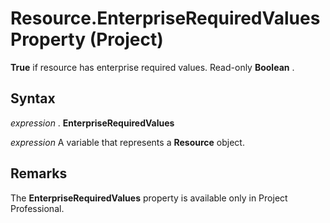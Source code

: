 
# Resource.EnterpriseRequiredValues Property (Project)

 **True** if resource has enterprise required values. Read-only **Boolean** .


## Syntax

 _expression_ . **EnterpriseRequiredValues**

 _expression_ A variable that represents a **Resource** object.


## Remarks

The  **EnterpriseRequiredValues** property is available only in Project Professional.

